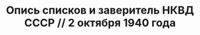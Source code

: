 ---
title: Опись списков и заверитель НКВД СССР // 2 октября 1940 года
description: РГАСПИ, ф.17, оп.171, дело 414, лист 456
images:
- /disk/pictures/v06/17-171-414-456.jpg
- /disk/pictures/v06/17-171-414-457.jpg
---